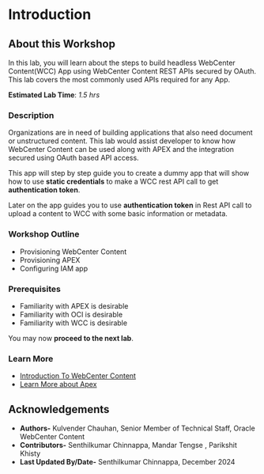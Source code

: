 # Introduction

## About this Workshop

In this lab, you will learn about the steps to build headless WebCenter Content(WCC) App using WebCenter Content REST APIs secured by OAuth. This lab covers the most commonly used APIs required for any App.

**Estimated Lab Time**: *1.5 hrs*

### **Description**

Organizations are in need of building applications that also need document or unstructured content. This lab would assist developer to know how WebCenter Content can be used along with APEX and the integration secured using OAuth based API access.

This app will step by step guide you to create a dummy app that will show how to use **static credentials** to make a WCC rest API call to get **authentication token**.

Later on the app guides you to use **authentication token** in Rest API call to upload a content to WCC with some basic information or metadata.

### **Workshop Outline**

* Provisioning WebCenter Content
* Provisioning APEX
* Configuring IAM app

### **Prerequisites**

* Familiarity with APEX is desirable
* Familiarity with OCI is desirable
* Familiarity with WCC is desirable

You may now **proceed to the next lab**.

### **Learn More**

* [Introduction To WebCenter Content](https://docs.oracle.com/en/middleware/webcenter/content/12.2.1.4/index.html)
* [Learn More about Apex](https://apex.oracle.com/en/)

## Acknowledgements

* **Authors-** Kulvender Chauhan, Senior Member of Technical Staff, Oracle WebCenter Content
* **Contributors-** Senthilkumar Chinnappa, Mandar Tengse , Parikshit Khisty
* **Last Updated By/Date-** Senthilkumar Chinnappa, December 2024
